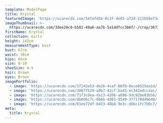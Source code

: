 ```yaml
---
template: ModelPage
title: Krystal
featuredImage: 'https://ucarecdn.com/54fefd5b-0c3f-4e83-a72d-211b50e73ea1/'
imageThumbnail: >-
  https://ucarecdn.com/3dee28c0-b581-49a6-aa7b-5a1ddfcc3b6f/-/crop/3673x4434/97,577/-/preview/
firstName: Krystal
collection: Girls
height: 143cm
measurementType: bust
bust: 67cm
waist: 58cm
hips: 66cm
size: 8-10
shoeSize: 4-5
hair: Brown
eyes: Brown
imagePortfolio:
  - image: 'https://ucarecdn.com/37142e53-de26-4caf-86f0-0ece8525ea1d/'
  - image: 'https://ucarecdn.com/30677529-a9b7-42cf-ba43-ec342edccaac/'
  - image: 'https://ucarecdn.com/71f3cdea-da13-4206-a898-5dc92be01b56/'
  - image: 'https://ucarecdn.com/db0d6c7c-0b6b-4985-9549-377178d49640/'
  - image: 'https://ucarecdn.com/61ee724f-0433-40b8-9e3c-d8bc1fc7b0c7/'
meta:
  title: Krystal
---
```


